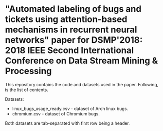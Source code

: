 # "Automated labeling of bugs and tickets using attention-based mechanisms in recurrent neural networks" paper for DSMP'2018: 2018 IEEE Second International Conference on Data Stream Mining &amp; Processing

This repository contains the code and datasets used in the paper. Following, is the list of contents.

Datasets:
* linux_bugs_usage_ready.csv - dataset of Arch linux bugs.
* chromium.csv - dataset of Chromium bugs.

Both datasets are tab-separated with first row being a header.
